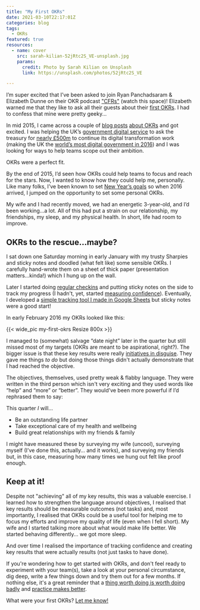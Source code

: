 ```yaml
---
title: "My First OKRs"
date: 2021-03-10T22:17:01Z
categories: blog 
tags: 
  - OKRs 
featured: true
resources:
  - name: cover
    src: sarah-kilian-52jRtc2S_VE-unsplash.jpg
    params:
      credit: Photo by Sarah Kilian on Unsplash
      link: https://unsplash.com/photos/52jRtc2S_VE

---
```


I’m super excited that I’ve been asked to join Ryan Panchadsaram & Elizabeth Dunne on their OKR podcast ["CFRs"](https://www.youtube.com/watch?v=MOcKKswivlc) (watch this space)! Elizabeth warned me that they like to ask all their guests about their [first OKRs](https://www.youtube.com/watch?v=g2uJWkt2NEs). I had to confess that mine were pretty geeky...

In mid 2015, I came across a couple of [blog posts](https://www.infoq.com/articles/agile-goals-okr/ ) [about OKRs](https://eleganthack.com/the-art-of-the-okr-redux/) and got excited. I was helping the UK’s [government digital service](https://gds.blog.gov.uk/about/) to ask the treasury for [nearly £500m](https://civilservice.blog.gov.uk/2015/12/08/digital-in-the-spending-review/) to continue its digital transformation work (making the UK the [world’s most digital government in 2016](https://publicadministration.un.org/egovkb/en-us/reports/un-e-government-survey-2016)) and I was looking for ways to help teams scope out their ambition. 

OKRs were a perfect fit.

By the end of 2015, I’d seen how OKRs could help teams to focus and reach for the stars. Now, I wanted to know how they could help me, personally. Like many folks, I’ve been known to set [New Year’s goals](/blog/my-morning-routine-january-2021-edition/) so when 2016 arrived, I jumped on the opportunity to set some personal OKRs.

My wife and I had recently moved, we had an energetic 3-year-old, and I’d been working...a lot. All of this had put a strain on our relationship, my friendships, my sleep, and my physical health. In short, life had room to improve.

## OKRs to the rescue...maybe?
I sat down one Saturday morning in early January with my trusty Sharpies and sticky notes and doodled (what felt like) some sensible OKRs. I carefully hand-wrote them on a sheet of thick paper (presentation matters...kinda!) which I hung up on the wall. 

Later I started doing [regular checkins](/blog/a-guide-to-okr-check-ins) and putting sticky notes on the side to track my progress (I hadn't, yet, started [measuring confidence](/blog/measure-confidence-not-progress)). Eventually, I developed a [simple tracking tool I made in Google Sheets](/blog/free-okr-tracking-templates) but sticky notes were a good start!

In early February 2016 my OKRs looked like this:

{{< wide_pic my-first-okrs Resize 800x >}}

I managed to (somewhat) salvage “date night” later in the quarter but still missed most of my targets (OKRs are meant to be aspirational, right?). The bigger issue is that these key results were really [initiatives in disguise](https://www.peterkappus.com/blog/okrs-are-not-tactics/). They gave me things *to do* but doing those things didn't actually demonstrate that I had reached the objective.

The objectives, themselves, used pretty weak & flabby language. They were written in the third person which isn't very exciting and they used words like “help” and “more” or “better”. They would’ve been more powerful if I’d rephrased them to say:

This quarter *I* will…

* Be an outstanding life partner
* Take exceptional care of my health and wellbeing
* Build great relationships with my friends & family

I might have measured these by surveying my wife (uncool), surveying myself (I’ve done this, actually… and it works), and surveying my friends but, in this case, measuring how many times we hung out felt like proof enough.

## Keep at it!
Despite not "achieving" all of my key results, this was a valuable exercise. I learned how to strengthen the language around objectives, I realised that key results should be measurable outcomes (not tasks) and, most importantly, I realised that OKRs could be a useful tool for helping me to focus my efforts and improve my quality of life (even when I fell short). My wife and I started talking more about what would make life better. We started behaving differently... we got more sleep.

And over time I realised the importance of tracking confidence and creating key results that were actually results (not just tasks to have done).

If you're wondering how to get started with OKRs, and don't feel ready to experiment with your team(s), take a look at your personal circumstance, dig deep, write a few things down and try them out for a few months. If nothing else, it's a great reminder that a [thing worth doing is worth doing badly](https://www.chesterton.org/a-thing-worth-doing/) and [practice makes better](/blog/study-reflection-and-practice/).

What were your first OKRs? [Let me know!](/contact)
